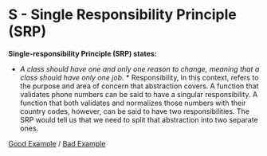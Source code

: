 # S - Single Responsibility Principle (SRP)

**Single-responsibility Principle (SRP) states:**

- _A class should have one and only one reason to change, meaning that a class should have only one job._ \*
  Responsibility, in this context, refers to the purpose and area of concern that abstraction covers. A function that validates phone numbers can be said to have a singular responsibility. A function that both validates and normalizes those numbers with their country codes, however, can be said to have two responsibilities. The SRP would tell us that we need to split that abstraction into two separate ones.

[Good Example](https://github.com/Andrey-Valciuc/clean_code/tree/main/clean_code/examples/SOLID/SingleResponsibility/good) / [Bad Example](https://github.com/Andrey-Valciuc/clean_code/tree/main/clean_code/examples/SOLID/SingleResponsibility/bad)
